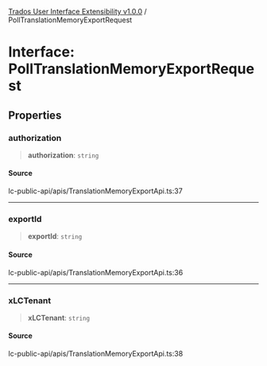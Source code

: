 [Trados User Interface Extensibility v1.0.0](../wiki/globals) / PollTranslationMemoryExportRequest

# Interface: PollTranslationMemoryExportRequest

## Properties

### authorization

> **authorization**: `string`

#### Source

lc-public-api/apis/TranslationMemoryExportApi.ts:37

***

### exportId

> **exportId**: `string`

#### Source

lc-public-api/apis/TranslationMemoryExportApi.ts:36

***

### xLCTenant

> **xLCTenant**: `string`

#### Source

lc-public-api/apis/TranslationMemoryExportApi.ts:38
